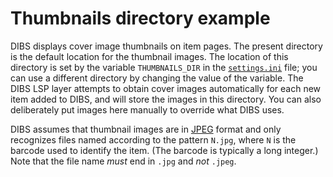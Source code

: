 # Thumbnails directory example

DIBS displays cover image thumbnails on item pages. The present directory is the default location for the thumbnail images. The location of this directory is set by the variable `THUMBNAILS_DIR` in the [`settings.ini`](../settings.ini-example) file; you can use a different directory by changing the value of the variable. The DIBS LSP layer attempts to obtain cover images automatically for each new item added to DIBS, and will store the images in this directory. You can also deliberately put images here manually to override what DIBS uses.

DIBS assumes that thumbnail images are in [JPEG](https://en.wikipedia.org/wiki/JPEG) format and only recognizes files named according to the pattern `N.jpg`, where `N` is the barcode used to identify the item. (The barcode is typically a long integer.) Note that the file name _must_ end in `.jpg` and _not_ `.jpeg`.
